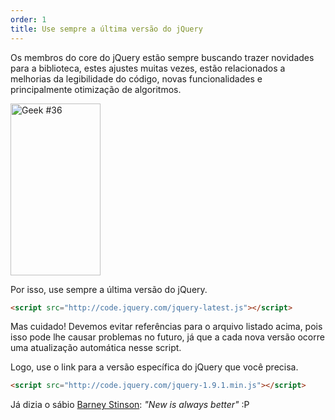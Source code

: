 ```yaml
---
order: 1
title: Use sempre a última versão do jQuery
---
```


Os membros do core do jQuery estão sempre buscando trazer novidades para a biblioteca, estes ajustes muitas vezes, estão relacionados a melhorias da legibilidade do código, novas funcionalidades e principalmente otimização de algoritmos.

<div class="img-right">
  <img id="geek-36" class="icos-geek" src="http://browserdiet.com/img/36.png" alt="Geek #36" width="144" height="275" />
</div>

Por isso, use sempre a última versão do jQuery.

```html
<script src="http://code.jquery.com/jquery-latest.js"></script>
```

Mas cuidado! Devemos evitar referências para o arquivo listado acima, pois isso pode lhe causar problemas no futuro, já que a cada nova versão ocorre uma atualização automática nesse script.

Logo, use o link para a versão específica do jQuery que você precisa.

```html
<script src="http://code.jquery.com/jquery-1.9.1.min.js"></script>
```

Já dizia o sábio [Barney Stinson](/assets/img/new-is-always-better.gif): *"New is always better"* :P
